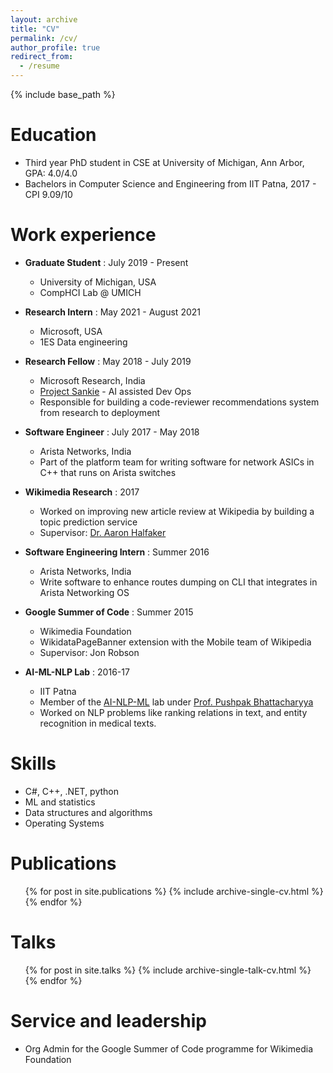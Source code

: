```yaml
---
layout: archive
title: "CV"
permalink: /cv/
author_profile: true
redirect_from:
  - /resume
---
```


{% include base_path %}

Education
======
* Third year PhD student in CSE at University of Michigan, Ann Arbor, GPA: 4.0/4.0
* Bachelors in Computer Science and Engineering from IIT Patna, 2017 - CPI 9.09/10

Work experience
======
* **Graduate Student** : July 2019 - Present
  * University of Michigan, USA
  * CompHCI Lab @ UMICH

* **Research Intern** : May 2021 - August 2021
  * Microsoft, USA
  * 1ES Data engineering

* **Research Fellow** : May 2018 - July 2019
  * Microsoft Research, India
  * [Project Sankie](https://www.microsoft.com/en-us/research/project/sankie/) - AI assisted Dev Ops
  * Responsible for building a code-reviewer recommendations system from research to deployment
  
* **Software Engineer** :  July 2017 - May 2018
  * Arista Networks, India
  * Part of the platform team for writing software for network ASICs in C++ that runs on Arista switches

* **Wikimedia Research** : 2017
  * Worked on improving new article review at Wikipedia by building a topic prediction service
  * Supervisor: [Dr. Aaron Halfaker](https://meta.wikimedia.org/wiki/User:Halfak_(WMF))

* **Software Engineering Intern** : Summer 2016
  * Arista Networks, India
  * Write software to enhance routes dumping on CLI that integrates in Arista Networking OS

* **Google Summer of Code** : Summer 2015
  * Wikimedia Foundation
  * WikidataPageBanner extension with the Mobile team of Wikipedia
  * Supervisor: Jon Robson

* **AI-ML-NLP Lab** : 2016-17
  * IIT Patna
  * Member of the [AI-NLP-ML](http://www.iitp.ac.in/~ai-nlp-ml/) lab under [Prof. Pushpak Bhattacharyya](https://www.cse.iitb.ac.in/~pb/)
  * Worked on NLP problems like ranking relations in text, and entity recognition in medical texts.

Skills
======
* C#, C++, .NET, python
* ML and statistics
* Data structures and algorithms
* Operating Systems

Publications
======
  <ul>{% for post in site.publications %}
    {% include archive-single-cv.html %}
  {% endfor %}</ul>
  
Talks
======
 <ul>{% for post in site.talks %}
    {% include archive-single-talk-cv.html %}
  {% endfor %}</ul>
  
Service and leadership
======
* Org Admin for the Google Summer of Code programme for Wikimedia Foundation
